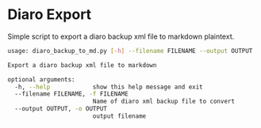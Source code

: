 # Diaro Export

Simple script to export a diaro backup xml file to markdown plaintext.

```bash
usage: diaro_backup_to_md.py [-h] --filename FILENAME --output OUTPUT

Export a diaro backup xml file to markdown

optional arguments:
  -h, --help            show this help message and exit
  --filename FILENAME, -f FILENAME
                        Name of diaro xml backup file to convert
  --output OUTPUT, -o OUTPUT
                        output filename
```